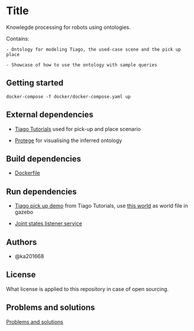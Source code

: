 # Title

Knowlegde processing for robots using ontologies.

Contains:

    - Ontology for modeling Tiago, the used-case scene and the pick up place

    - Showcase of how to use the ontology with sample queries

## Getting started
    
    docker-compose -f docker/docker-compose.yaml up

## External dependencies
- [Tiago Tutorials](http://wiki.ros.org/Robots/TIAGo/Tutorials) used for pick-up and place scenario

- [Protege](protege/) for visualising the inferred ontology

## Build dependencies
- [Dockerfile](docker/Dockerfile)

## Run dependencies

- [Tiago pick up demo](http://wiki.ros.org/Robots/TIAGo/Tutorials/MoveIt/Pick_place) from Tiago Tutorials, use [this world](interface/worlds/sim_world.xml) as world file in gazebo

- [Joint states listener service](joint_states_listener/nodes/joint_states_listener.py)

## Authors
- @ka201668

## License
What license is applied to this repository in case of open sourcing.

## Problems and solutions
[Problems and solutions](https://fbe-gitlab.hs-weingarten.de/prj-iki-robotics/orga/robolab-wiki/wikis/Problems-And-Solutions)
